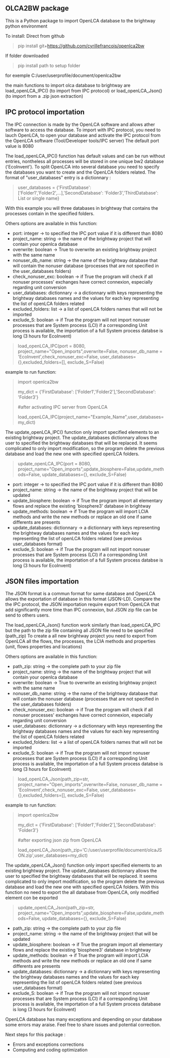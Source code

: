 ## OLCA2BW package

This is a Python package to import OpenLCA database to the brightway python environment

To install:
Direct from github

> pip install git+https://github.com/cyrillefrancois/openlca2bw

If folder downloaded 

> pip install path to setup folder

for exemple C:/user/userprofile/document/openlca2bw

the main functions to import olca database to brightway are load_openLCA_IPC() (to import from IPC protocol) or load_openLCA_Json() (to import from a .zip json extraction)

## IPC protocol importation

The IPC connection is made by the OpenLCA software and allows ather software to access the database.
To import with IPC protocol, you need to lauch OpenLCA, to open your database and activate the IPC protocol from the OpenLCA software (Tool/Developer tools/IPC server)
The default port value is 8080

The load_openLCA_IPC() function has default values and can be run without entries, nontheless all processes will be stored in one unique bw2 database ('EcoInvent').
To split OpenLCA into several database you need to specify the databases you want to create and the OpenLCA folders related.
The format of "user_databases" entry is a dictionnary :

> user_databases = {'FirstDatabase': ['Folder1','Folder2',...],'SecondDatabase': 'Folder3','ThirdDatabase': List or single name}

With this example you will three databases in brightway that contains the processes contain in the specified folders.

Others options are available in this function:
- port: integer -> to specified the IPC port value if it is different than 8080
- project_name: string -> the name of the brightway project that will contain your openlca database
- overwrite: boolean -> True to overwrite an existing brightway project with the same name
- nonuser_db_name: string -> the name of the brightway database that will contain the nonuser database (processes that are not specified in the user_databases folders)
- check_nonuser_exc: boolean -> if True the program will check if all nonuser processes' exchanges have correct connexion, especially regarding unit conversion
- user_databases: dictionnary -> a dictionnary with keys representing the brightway databases names and the values for each key representing the list of openLCA folders related
- excluded_folders: list -> a list of openLCA folders names that will not be imported
- exclude_S: boolean -> if True the program will not import nonuser processes that are System process (LCI) if a corresponding Unit process is available, the importation of a full System process databse is long (3 hours for EcoInvent) 

> load_openLCA_IPC(port = 8080, project_name="Open_imports",overwrite=False, 
>                     nonuser_db_name = 'EcoInvent',check_nonuser_exc=False,
>                     user_databases={},excluded_folders=[], exclude_S=False)
                     
example to run function:
> import openlca2bw
>
> my_dict = {'FirstDatabase': ['Folder1','Folder2'],'SecondDatabase': 'Folder3'}
>
> #after activating IPC server from OpenLCA
>
> load_openLCA_IPC(project_name="Example_Name",user_databases=my_dict)
                     
The update_openLCA_IPC() function only import specified elements to an existing brightway project.
The update_databases dictionnary allows the user to specified the brightway databases that will be replaced.
It seems complicated to only import modification, so the program delete the previous database and load the new one with specified openLCA folders.

> update_openLCA_IPC(port = 8080, project_name="Open_imports",update_biosphere=False,update_methods=False,
>                     update_databases={}, exclude_S=False)

- port: integer -> to specified the IPC port value if it is different than 8080
- project_name: string -> the name of the brightway project that will be updated
- update_biosphere: boolean -> if True the program import all elementary flows and replace the existing 'biosphere3' database in brightway
- update_methods: boolean -> if True the program will import LCIA methods and write the new methods or replace an old one if same differents are presents
- update_databases: dictionnary -> a dictionnary with keys representing the brightway databases names and the values for each key representing the list of openLCA folders related (see previous user_databases format)
- exclude_S: boolean -> if True the program will not import nonuser processes that are System process (LCI) if a corresponding Unit process is available, the importation of a full System process databse is long (3 hours for EcoInvent) 

## JSON files importation

The JSON format is a commun format for same database and OpenLCA allows the exportation of database in this format (JSON-LD).
Compare the the IPC protocol, the JSON importation require export from OpenLCA that add significantly more time than IPC connexion, but JSON zip file can be send to others users.

The load_openLCA_Json() function work similarly than load_openLCA_IPC but the path to the zip file containing all JSON file need to be specified (path_zip)
To create a all new brightway project you need to export from OpenLCA all the flows, the processes, the LCIA methods and properties (unit, flows properties and locations)

Others options are available in this function:
- path_zip: string -> the complete path to your zip file
- project_name: string -> the name of the brightway project that will contain your openlca database
- overwrite: boolean -> True to overwrite an existing brightway project with the same name
- nonuser_db_name: string -> the name of the brightway database that will contain the nonuser database (processes that are not specified in the user_databases folders)
- check_nonuser_exc: boolean -> if True the program will check if all nonuser processes' exchanges have correct connexion, especially regarding unit conversion
- user_databases: dictionnary -> a dictionnary with keys representing the brightway databases names and the values for each key representing the list of openLCA folders related
- excluded_folders: list -> a list of openLCA folders names that will not be imported
- exclude_S: boolean -> if True the program will not import nonuser processes that are System process (LCI) if a corresponding Unit process is available, the importation of a full System process databse is long (3 hours for EcoInvent) 

>load_openLCA_Json(path_zip=str, project_name="Open_imports",overwrite=False, 
>                     nonuser_db_name = 'EcoInvent',check_nonuser_exc=False,
>                     user_databases={},excluded_folders=[], exclude_S=False) 

example to run function:
> import openlca2bw
>
> my_dict = {'FirstDatabase': ['Folder1','Folder2'],'SecondDatabase': 'Folder3'}
>
> #after exporting json zip from OpenLCA
>
> load_openLCA_Json(path_zip='C:/user/userprofile/document/olcaJSON.zip',user_databases=my_dict)

The update_openLCA_Json() function only import specified elements to an existing brightway project.
The update_databases dictionnary allows the user to specified the brightway databases that will be replaced.
It seems complicated to only import modification, so the program delete the previous database and load the new one with specified openLCA folders.
With this function no need to export the all database from OpenLCA, only modified element con be exported

> update_openLCA_Json(path_zip=str, project_name="Open_imports",update_biosphere=False,update_methods=False,
>                     update_databases={}, exclude_S=False)

- path_zip: string -> the complete path to your zip file
- project_name: string -> the name of the brightway project that will be updated
- update_biosphere: boolean -> if True the program import all elementary flows and replace the existing 'biosphere3' database in brightway
- update_methods: boolean -> if True the program will import LCIA methods and write the new methods or replace an old one if same differents are presents
- update_databases: dictionnary -> a dictionnary with keys representing the brightway databases names and the values for each key representing the list of openLCA folders related (see previous user_databases format)
- exclude_S: boolean -> if True the program will not import nonuser processes that are System process (LCI) if a corresponding Unit process is available, the importation of a full System process database is long (3 hours for EcoInvent) 


                 
OpenLCA database has many exceptions and depending on your database some errors may araise. Feel free to share issues and potential correction.

Next steps for this package :
- Errors and exceptions corrections
- Computing and coding optimization
